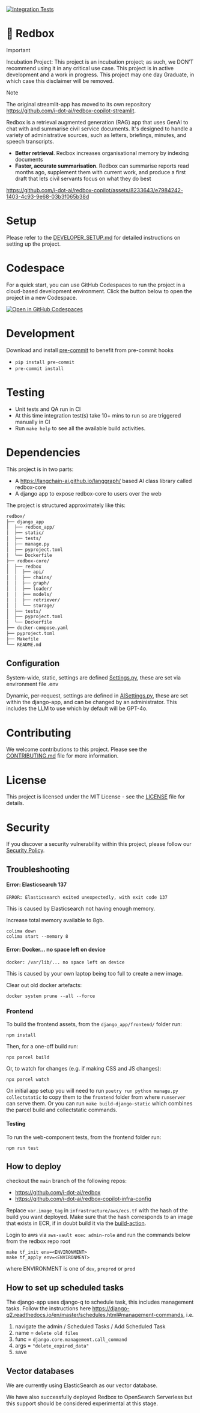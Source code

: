 [![Integration Tests](https://github.com/i-dot-ai/redbox/actions/workflows/integration.yml/badge.svg?branch=main)](https://github.com/i-dot-ai/redbox/actions/workflows/integration.yml?query=branch%3Amain)

# 📮 Redbox

> [!IMPORTANT]
> Incubation Project: This project is an incubation project; as such, we DON’T recommend using it in any critical use case. This project is in active development and a work in progress. This project may one day Graduate, in which case this disclaimer will be removed.

> [!NOTE]
> The original streamlit-app has moved to its own repository https://github.com/i-dot-ai/redbox-copilot-streamlit.

Redbox is a retrieval augmented generation (RAG) app that uses GenAI to chat with and summarise civil service documents. It's designed to handle a variety of administrative sources, such as letters, briefings, minutes, and speech transcripts.

- **Better retrieval**. Redbox increases organisational memory by indexing documents
- **Faster, accurate summarisation**. Redbox can summarise reports read months ago, supplement them with current work, and produce a first draft that lets civil servants focus on what they do best

https://github.com/i-dot-ai/redbox-copilot/assets/8233643/e7984242-1403-4c93-9e68-03b3f065b38d

# Setup

Please refer to the [DEVELOPER_SETUP.md](./docs/DEVELOPER_SETUP.md) for detailed instructions on setting up the project.

# Codespace

For a quick start, you can use GitHub Codespaces to run the project in a cloud-based development environment. Click the button below to open the project in a new Codespace.

[![Open in GitHub Codespaces](https://github.com/codespaces/badge.svg)](https://codespaces.new/i-dot-ai/redbox-copilot?quickstart=1)

# Development

Download and install [pre-commit](https://pre-commit.com) to benefit from pre-commit hooks

- `pip install pre-commit`
- `pre-commit install`

# Testing

- Unit tests and QA run in CI
- At this time integration test(s) take 10+ mins to run so are triggered manually in CI
- Run `make help` to see all the available build activities.

# Dependencies

This project is in two parts:

- A https://langchain-ai.github.io/langgraph/ based AI class library called redbox-core
- A django app to expose redbox-core to users over the web

The project is structured approximately like this:

```txt
redbox/
├── django_app
│  ├── redbox_app/
│  ├── static/
│  ├── tests/
│  ├── manage.py
│  ├── pyproject.toml
│  └── Dockerfile
├── redbox-core/
│  ├── redbox
│  │  ├── api/
│  │  ├── chains/
│  │  ├── graph/
│  │  ├── loader/
│  │  ├── models/
│  │  ├── retriever/
│  │  └── storage/
│  ├── tests/
│  ├── pyproject.toml
│  └── Dockerfile
├── docker-compose.yaml
├── pyproject.toml
├── Makefile
└── README.md
```

## Configuration

System-wide, static, settings are defined [Settings.py](redbox-core/redbox/models/settings.py), these are set via environment file .env

Dynamic, per-request, settings are defined in [AISettings.py](redbox-core/redbox/models/chain.py), these are set within the django-app,
and can be changed by an administrator. This includes the LLM to use which by default will be GPT-4o.

# Contributing

We welcome contributions to this project. Please see the [CONTRIBUTING.md](./CONTRIBUTING.md) file for more information.

# License

This project is licensed under the MIT License - see the [LICENSE](./LICENSE) file for details.

# Security

If you discover a security vulnerability within this project, please follow our [Security Policy](./SECURITY.md).

## Troubleshooting

#### Error: Elasticsearch 137

```commandline
ERROR: Elasticsearch exited unexpectedly, with exit code 137
```

This is caused by Elasticsearch not having enough memory.

Increase total memory available to 8gb.

```commandline
colima down
colima start --memory 8
```

#### Error: Docker... no space left on device

```commandline
docker: /var/lib/... no space left on device
```

This is caused by your own laptop being too full to create a new image.

Clear out old docker artefacts:

```commandline
docker system prune --all --force
```

### Frontend

To build the frontend assets, from the `django_app/frontend/` folder run:

```
npm install
```

Then, for a one-off build run:

```
npx parcel build
```

Or, to watch for changes (e.g. if making CSS and JS changes):

```
npx parcel watch
```

On initial app setup you will need to run `poetry run python manage.py collectstatic` to copy them to the `frontend` folder from where `runserver` can serve them. Or you can run `make build-django-static` which combines the parcel build and collectstatic commands.

#### Testing

To run the web-component tests, from the frontend folder run:

```
npm run test
```

## How to deploy

checkout the `main` branch of the following repos:

- https://github.com/i-dot-ai/redbox
- https://github.com/i-dot-ai/redbox-copilot-infra-config

Replace `var.image_tag` in `infrastructure/aws/ecs.tf` with the hash of the build you want deployed. Make sure that the hash corresponds to an image that exists in ECR,
if in doubt build it via the [build-action](./.github/workflows/build.yaml).

Login to aws via `aws-vault exec admin-role` and run the commands below from the redbox repo root

```commandline
make tf_init env=<ENVIRONMENT>
make tf_apply env=<ENVIRONMENT>
```

where ENVIRONMENT is one of `dev`, `preprod` or `prod`

## How to set up scheduled tasks

The django-app uses django-q to schedule task, this includes management tasks.
Follow the instructions here https://django-q2.readthedocs.io/en/master/schedules.html#management-commands, i.e.

1. navigate the admin / Scheduled Tasks / Add Scheduled Task
2. name = `delete old files`
3. func = `django.core.management.call_command`
4. args = `"delete_expired_data"`
5. save

## Vector databases

We are currently using ElasticSearch as our vector database.

We have also successfully deployed Redbox to OpenSearch Serverless but this support should be considered experimental
at this stage.
